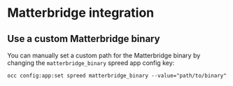 # Matterbridge integration

## Use a custom Matterbridge binary

You can manually set a custom path for the Matterbridge binary by changing the `matterbridge_binary` spreed app config key:
```
occ config:app:set spreed matterbridge_binary --value="path/to/binary"
```
